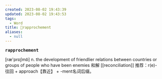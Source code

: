 ```yaml
---
created: 2023-08-02 19:43:39
updated: 2023-08-02 19:43:53
tags:
  - Word
title: 📖rapprochement
aliases:
  - null
---
```


<pre><strong>rapprochement</strong></pre>
[ræ'prɒʃmɒ̃]
n. the development of friendlier relations between countries or groups of people who have been enemies 和解
[[reconciliation]]
推荐：r(e)-往回 + approach【靠近】 + -ment名词后缀。